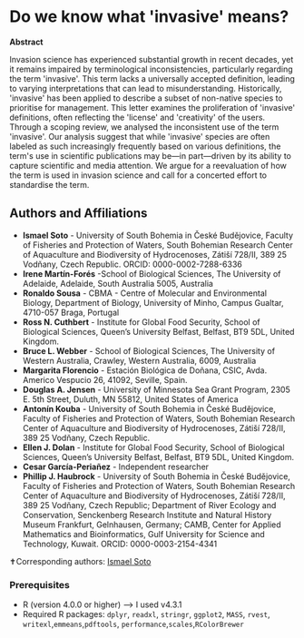 # Do we know what 'invasive' means?

**Abstract** 	 	

Invasion science has experienced substantial growth in recent decades, yet it remains impaired by terminological inconsistencies, particularly regarding the term 'invasive'. This term lacks a universally accepted definition, leading to varying interpretations that can lead to misunderstanding. Historically, 'invasive' has been applied to describe a subset of non-native species to prioritise for management. This letter examines the proliferation of 'invasive' definitions, often reflecting the 'license' and 'creativity' of the users. Through a scoping review, we analysed the inconsistent use of the term 'invasive'. Our analysis suggest that while 'invasive' species are often labeled as such increasingly frequently based on various definitions, the term's use in scientific publications may be—in part—driven by its ability to capture scientific and media attention. We argue for a reevaluation of how the term is used in invasion science and call for a concerted effort to standardise the term. 

## Authors and Affiliations

- **Ismael Soto** - University of South Bohemia in České Budějovice, Faculty of Fisheries and Protection of Waters, South Bohemian Research Center of Aquaculture and Biodiversity of Hydrocenoses, Zátiší 728/II, 389 25 Vodňany, Czech Republic. ORCID: 0000-0002-7288-6336
- **Irene Martín-Forés** -School of Biological Sciences, The University of Adelaide, Adelaide, South Australia 5005, Australia
- **Ronaldo Sousa** - CBMA - Centre of Molecular and Environmental Biology, Department of Biology, University of Minho, Campus Gualtar, 4710-057 Braga, Portugal
- **Ross N. Cuthbert** - Institute for Global Food Security, School of Biological Sciences, Queen’s University Belfast, Belfast, BT9 5DL, United Kingdom.
- **Bruce L. Webber** - School of Biological Sciences, The University of Western Australia, Crawley, Western Australia, 6009, Australia
- **Margarita Florencio** - Estación Biológica de Doñana, CSIC, Avda. Americo Vespucio 26, 41092, Seville, Spain. 
- **Douglas A. Jensen** - University of Minnesota Sea Grant Program, 2305 E. 5th Street, Duluth, MN 55812, United States of America
- **Antonín Kouba** - University of South Bohemia in České Budějovice, Faculty of Fisheries and Protection of Waters, South Bohemian Research Center of Aquaculture and Biodiversity of Hydrocenoses, Zátiší 728/II, 389 25 Vodňany, Czech Republic.
- **Ellen J. Dolan** - Institute for Global Food Security, School of Biological Sciences, Queen’s University Belfast, Belfast, BT9 5DL, United Kingdom.
- **Cesar García-Periañez** - Independent researcher
- **Phillip J. Haubrock** - University of South Bohemia in České Budějovice, Faculty of Fisheries and Protection of Waters, South Bohemian Research Center of Aquaculture and Biodiversity of Hydrocenoses, Zátiší 728/II, 389 25 Vodňany, Czech Republic; Department of River Ecology and Conservation, Senckenberg Research Institute and Natural History Museum Frankfurt, Gelnhausen, Germany; CAMB, Center for Applied Mathematics and Bioinformatics, Gulf University for Science and Technology, Kuwait. ORCID: 0000-0003-2154-4341

✝Corresponding authors: [Ismael Soto](mailto:isma-sa@hotmail.com)

### Prerequisites

- R (version 4.0.0 or higher) --> I used v4.3.1
- Required R packages: `dplyr`, `readxl`, `stringr`, `ggplot2`, `MASS`, `rvest`, `writexl`,`emmeans`,`pdftools`, `performance`,`scales`,`RColorBrewer`

